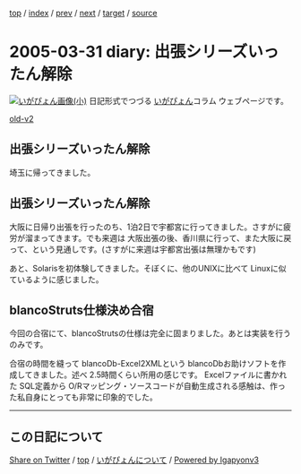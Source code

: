 [top](../index.html) 
 / [index](index.html) 
 / [prev](ig050330.html) 
 / [next](ig050402.html) 
 / [target](https://igapyon.github.io/diary/2005/ig050331.html) 
 / [source](https://github.com/igapyon/diary/blob/gh-pages/2005/ig050331.src.md) 

2005-03-31 diary: 出張シリーズいったん解除
=====================================================================================================
[![いがぴょん画像(小)](https://igapyon.github.io/diary/images/iga200306s.jpg "いがぴょん")](https://igapyon.github.io/diary/memo/memoigapyon.html) 日記形式でつづる [いがぴょん](https://igapyon.github.io/diary/memo/memoigapyon.html)コラム ウェブページです。

[old-v2](ig050331-orig.html)

## 出張シリーズいったん解除

埼玉に帰ってきました。


## 出張シリーズいったん解除

大阪に日帰り出張を行ったのち、1泊2日で宇都宮に行ってきました。さすがに疲労が溜まってきます。でも来週は 大阪出張の後、香川県に行って、また大阪に戻って、という見通しです。(さすがに来週は宇都宮出張は無理かもです)

あと、Solarisを初体験してきました。そぼくに、他のUNIXに比べて Linuxに似ているように感じました。

## blancoStruts仕様決め合宿

今回の合宿にて、blancoStrutsの仕様は完全に固まりました。あとは実装を行うのみです。

合宿の時間を縫って blancoDb-Excel2XMLという blancoDbお助けソフトを作成してきました。述べ 2.5時間くらい所用の感じです。
Excelファイルに書かれた SQL定義から O/Rマッピング・ソースコードが自動生成される感触は、作った私自身にとっても非常に印象的でした。


----------------------------------------------------------------------------------------------------

## この日記について

[Share on Twitter](https://twitter.com/intent/tweet?hashtags=igapyon%2Cdiary%2C%E3%81%84%E3%81%8C%E3%81%B4%E3%82%87%E3%82%93&text=%E5%87%BA%E5%BC%B5%E3%82%B7%E3%83%AA%E3%83%BC%E3%82%BA%E3%81%84%E3%81%A3%E3%81%9F%E3%82%93%E8%A7%A3%E9%99%A4&url=https%3A%2F%2Figapyon.github.io%2Fdiary%2F2005%2Fig050331.html) / [top](../index.html) / [いがぴょんについて](https://igapyon.github.io/diary/memo/memoigapyon.html) / [Powered by Igapyonv3](https://github.com/igapyon/igapyonv3)
